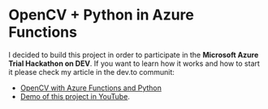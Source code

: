 # OpenCV + Python in Azure Functions

I decided to build this project in order to participate in the **Microsoft Azure Trial Hackathon on DEV**. If you want to learn how it works and how to start it please check my article in the dev.to communit:

* [OpenCV with Azure Functions and Python]()
* [Demo of this project in YouTube](https://youtu.be/GKwS6sofgo8).